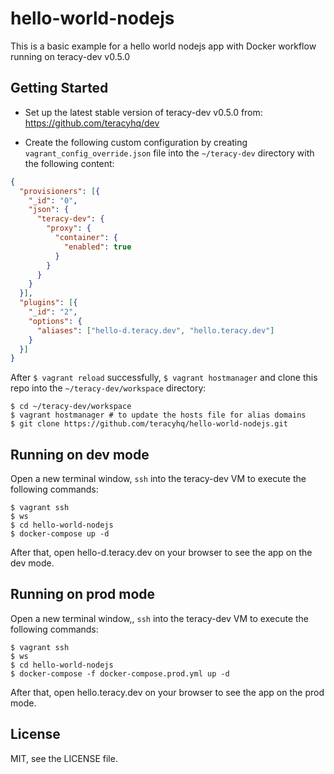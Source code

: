 # hello-world-nodejs

This is a basic example for a hello world nodejs app with Docker workflow running on teracy-dev v0.5.0


## Getting Started

- Set up the latest stable version of teracy-dev v0.5.0 from: https://github.com/teracyhq/dev

- Create the following custom configuration by creating `vagrant_config_override.json` file into the
  `~/teracy-dev` directory with the following content:

```json
{
  "provisioners": [{
    "_id": "0",
    "json": {
      "teracy-dev": {
        "proxy": {
          "container": {
            "enabled": true
          }
        }
      }
    }
  }],
  "plugins": [{
    "_id": "2",
    "options": {
      "aliases": ["hello-d.teracy.dev", "hello.teracy.dev"]
    }
  }]
}

```

After `$ vagrant reload` successfully, `$ vagrant hostmanager` and clone this repo into
the `~/teracy-dev/workspace` directory:

```
$ cd ~/teracy-dev/workspace
$ vagrant hostmanager # to update the hosts file for alias domains
$ git clone https://github.com/teracyhq/hello-world-nodejs.git
```

## Running on dev mode

Open a new terminal window, `ssh` into the teracy-dev VM to execute the following commands:

```
$ vagrant ssh
$ ws
$ cd hello-world-nodejs
$ docker-compose up -d
```

After that, open hello-d.teracy.dev on your browser to see the app on the dev mode.

## Running on prod mode

Open a new terminal window,, `ssh` into the teracy-dev VM to execute the following commands:

```
$ vagrant ssh
$ ws
$ cd hello-world-nodejs
$ docker-compose -f docker-compose.prod.yml up -d
```

After that, open hello.teracy.dev on your browser to see the app on the prod mode.


## License

MIT, see the LICENSE file.
